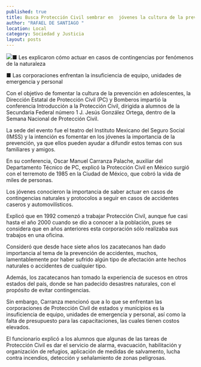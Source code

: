 ```yaml
---
published: true
title: Busca Protección Civil sembrar en  jóvenes la cultura de la prevención
author: "RAFAEL DE SANTIAGO "
location: Local
category: Sociedad y Justicia
layout: posts
---
```


![](http://i.imgur.com/eUJHdtMm.jpg)■ Les explicaron cómo actuar en casos de contingencias por fenómenos de la naturaleza

■ Las corporaciones enfrentan la insuficiencia de equipo, unidades de emergencia y personal

Con el objetivo de fomentar la cultura de la prevención en adolescentes, la Dirección Estatal de Protección Civil (PC) y Bomberos impartió la conferencia Introducción a la Protección Civil, dirigida a alumnos de la Secundaria Federal número 1 J. Jesús González Ortega, dentro de la Semana Nacional de Protección Civil.

La sede del evento fue el teatro del Instituto Mexicano del Seguro Social (IMSS) y la intención es fomentar en los jóvenes la importancia de la prevención, ya que ellos pueden ayudar a difundir estos temas con sus familiares y amigos.

En su conferencia, Oscar Manuel Carranza Palache, auxiliar del Departamento Técnico de PC, explicó la Protección Civil en México surgió con el terremoto de 1985 en la Ciudad de México, que cobró la vida de miles de personas.

Los jóvenes conocieron la importancia de saber actuar en casos de contingencias naturales y protocolos a seguir en casos de accidentes caseros y automovilísticos.

Explicó que en 1992 comenzó a trabajar Protección Civil, aunque fue casi hasta el año 2000 cuando se dio a conocer a la población, pues se considera que en años anteriores esta corporación sólo realizaba sus trabajos en una oficina.

Consideró que desde hace siete años los zacatecanos han dado importancia al tema de la prevención de accidentes, muchos, lamentablemente por haber sufrido algún tipo de afectación ante hechos naturales o accidentes de cualquier tipo.

Además, los zacatecanos han tomado la experiencia de sucesos en otros estados del país, donde se han padecido desastres naturales, con el propósito de evitar contingencias. 

Sin embargo, Carranza mencionó que a lo que se enfrentan las corporaciones de Protección Civil de estados y municipios es la insuficiencia de equipo, unidades de emergencia y personal, así como la falta de presupuesto para las capacitaciones, las cuales tienen costos elevados.

El funcionario explicó a los alumnos que algunas de las tareas de Protección Civil es dar el servicio de alarma, evacuación, habilitación y organización de refugios, aplicación de medidas de salvamento, lucha contra incendios, detección y señalamiento de zonas peligrosas.
